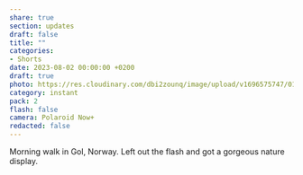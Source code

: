 ```yaml
---
share: true
section: updates
draft: false
title: ""
categories:
- Shorts
date: 2023-08-02 00:00:00 +0200
draft: true
photo: https://res.cloudinary.com/dbi2zounq/image/upload/v1696575747/011_iyvbja.jpg
category: instant
pack: 2
flash: false
camera: Polaroid Now+
redacted: false
---
```


Morning walk in Gol, Norway. Left out the flash and got a gorgeous nature display.
